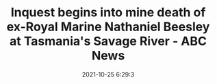 ---
"title": "Inquest begins into mine death of ex-Royal Marine Nathaniel Beesley at Tasmania's Savage River - ABC News"
"date": "2021-10-25 6:29:3"
"feed_name": "GOOGLENEWSMINING"
"feed_website": "https://news.google.com/search?q=mining%2Bincident&hl=en-US&gl=US&ceid=US:en"
"feed_rss": "https://news.google.com/rss/search?q=mining%2Bincident&hl=en-US&gl=US&ceid=US:en"
"link": "https://www.abc.net.au/news/2021-10-25/nathaniel-beesley-savage-river-mine-death-inquest/100564802"
"source": "{'href': 'https://www.abc.net.au', 'title': 'ABC News'}"
"file": "_posts/2021-1-1-774287b990b61d508378f6de908cacf226355d9c.md"
"accident": "0"
"drilling": "0"
"dead": "0"
"injured": "0"
"arrested": "0"
"place": "unknown place"
"where": "unknown site"
"causes": "unknown"
"place_uri": "unknown place"
---